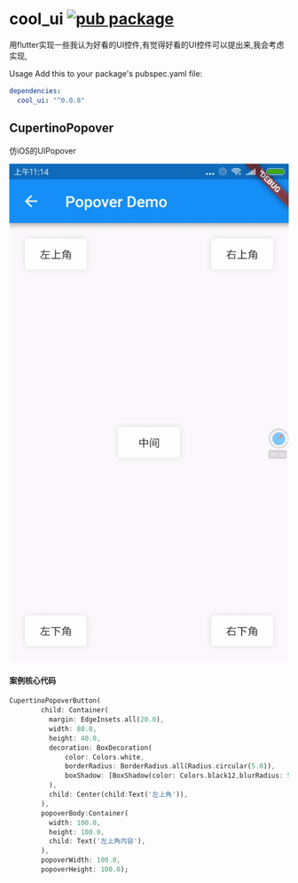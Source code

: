 # cool_ui [![pub package](https://img.shields.io/pub/v/cool_ui.svg)](https://pub.dartlang.org/packages/cool_ui)

用flutter实现一些我认为好看的UI控件,有觉得好看的UI控件可以提出来,我会考虑实现,

Usage
Add this to your package's pubspec.yaml file:
``` yaml
dependencies:
  cool_ui: "^0.0.8"
```

## CupertinoPopover
仿iOS的UIPopover

![Image text](./images/popover_demo.gif)

#### 案例核心代码
```dart
CupertinoPopoverButton(
        child: Container(
          margin: EdgeInsets.all(20.0),
          width: 80.0,
          height: 40.0,
          decoration: BoxDecoration(
              color: Colors.white,
              borderRadius: BorderRadius.all(Radius.circular(5.0)),
              boxShadow: [BoxShadow(color: Colors.black12,blurRadius: 5.0)]
          ),
          child: Center(child:Text('左上角')),
        ),
        popoverBody:Container(
          width: 100.0,
          height: 100.0,
          child: Text('左上角内容'),
        ),
        popoverWidth: 100.0,
        popoverHeight: 100.0);
```
